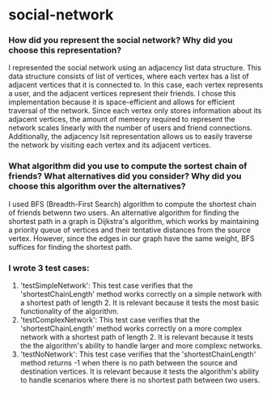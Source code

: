 # social-network
### How did you represent the social network? Why did you choose this representation?

I represented the social network using an adjacency list data structure. This data structure consists of list of vertices, where each vertex has a list of adjacent vertices that it is connected to. In this case, each vertex represents a user, and the adjacent vertices represent their friends.
I chose this implementation because it is space-efficient and allows for efficient traversal of the network. Since each vertex only stores information about its adjacent vertices, the amount of memeory required to represent the network scales linearly with the number of users and friend connections. Additionally, the adjacency lsit representation allows us to easily traverse the network by visiting each vertex and its adjacent vertices.

### What algorithm did you use to compute the sortest chain of friends? What alternatives did you consider? Why did you choose this algorithm over the alternatives?

I used BFS (Breadth-First Search) algorithm to compute the shortest chain of friends betwenn two users. An alternative algorithm for finding the shortest path in a graph is Dijkstra's algorithm, which works by maintaining a priority queue of vertices and their tentative distances from the source vertex. However, since the edges in our graph have the same weight, BFS suffices for finding the shortest path.

### I wrote 3 test cases:

1. 'testSimpleNetwork': This test case verifies that the 'shortestChainLength' method works correctly on a simple network with a shortest path of length 2. It is relevant because it tests the most basic functionality of the algorithm.
2. 'testComplexNetwork': This test case verifies that the 'shortestChainLength' method works correctly on a more complex network with a shortest path of length 2. It is relevant because it tests the the algorithm's ability to handle larger and more complexc networks.
3. 'testNoNetwork': This test case verifies that the 'shortestChainLength' method returns -1 when there is no path between the source and destination vertices. It is relevant because it tests the algorithm's ability to handle scenarios where there is no shortest path between two users. 
